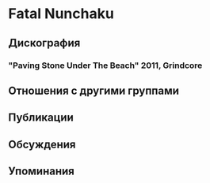 # Fatal Nunchaku



## Дискография

### "Paving Stone Under The Beach" 2011, Grindcore




## Отношения с другими группами


## Публикации


## Обсуждения


## Упоминания

